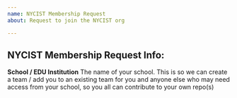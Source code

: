 ```yaml
---
name: NYCIST Membership Request
about: Request to join the NYCIST org

---
```


## NYCIST Membership Request Info:

**School / EDU Institution**
The name of your school. This is so we can create a team / add you to an existing team for you and anyone else who may need access from your school, so you all can contribute to your own repo(s)